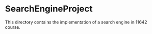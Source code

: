 # SearchEngineProject

This directory contains the implementation of a search engine in 11642 course.
